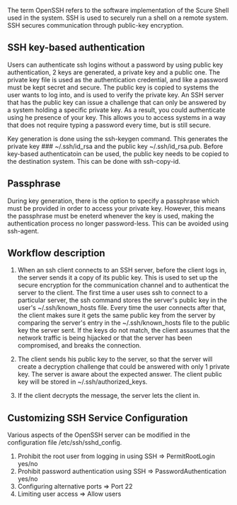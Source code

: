 The term OpenSSH refers to the software implementation of the Scure Shell used in the system. SSH is used to securely run a shell on a remote system. SSH secures communication through public-key encryption. 

## SSH key-based authentication
Users can authenticate ssh logins without a password by using public key authentication, 2 keys are generated, a private key and a public one. The private key file is used as the authentication credential, and like a password must be kept secret and secure. The public key is copied to systems the user wants to log into, and is used to verify the private key. An SSH server that has the public key can issue a challenge that can only be answered by a system holding a specific private key. As a result, you could authenticate using he presence of your key. This allows you to access systems in a way that does not require typing a password every time, but is still secure.

Key generation is done using the ssh-keygen command. This generates the private key ### ~/.ssh/id_rsa and the public key ~/.ssh/id_rsa.pub.
Before key-based authenticatoin can be used, the public key needs to be copied to the destination system. This can be done with ssh-copy-id.

## Passphrase
During key generation, there is the option to specify a passphrase which must be provided in order to access your private key. However, this means the passphrase must be eneterd whenever the key is used, making the authentication process no longer password-less. This can be avoided using ssh-agent.

## Workflow description

1. When an ssh client connects to an SSH server, before the client logs in, the server sends it a copy of its public key.
This is used to set up the secure encryption for the communication channel and to authenticat the server to the client.
The first time a user uses ssh to connect to a particular server, the ssh command stores the server's public key in the
user's ~/.ssh/known_hosts file. Every time the user connects after that, the client makes sure it gets the same public key from the server by comparing the server's entry in the ~/.ssh/known_hosts file to the public key the server sent. If the keys do not match, the client assumes that the network traffic is being hijacked or that the server has been compromised, and breaks the connection.

2. The client sends his public key to the server, so that the server will create a decryption challenge that could be answered with only 1 private key. The server is aware about the expected answer. The client public key will be stored in ~/.ssh/authorized_keys.

3. If the client decrypts the message, the server lets the client in.

## Customizing SSH Service Configuration
Various aspects of the OpenSSH server can be modified in the configuration file /etc/ssh/sshd_config.
1. Prohibit the root user from logging in using SSH => PermitRootLogin yes/no
2. Prohibit password authentication using SSH => PasswordAuthentication yes/no
3. Configuring alternative ports => Port 22
4. Limiting user access => Allow users

